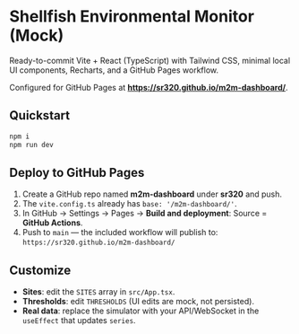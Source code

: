 # Shellfish Environmental Monitor (Mock)

Ready-to-commit Vite + React (TypeScript) with Tailwind CSS, minimal local UI components, Recharts, and a GitHub Pages workflow.

Configured for GitHub Pages at **https://sr320.github.io/m2m-dashboard/**.

## Quickstart


```bash
npm i
npm run dev
```

## Deploy to GitHub Pages
1. Create a GitHub repo named **m2m-dashboard** under **sr320** and push.
2. The `vite.config.ts` already has `base: '/m2m-dashboard/'`.
3. In GitHub → Settings → Pages → **Build and deployment**: Source = **GitHub Actions**.
4. Push to `main` — the included workflow will publish to:
   `https://sr320.github.io/m2m-dashboard/`

## Customize
- **Sites**: edit the `SITES` array in `src/App.tsx`.
- **Thresholds**: edit `THRESHOLDS` (UI edits are mock, not persisted).
- **Real data**: replace the simulator with your API/WebSocket in the `useEffect` that updates `series`.

